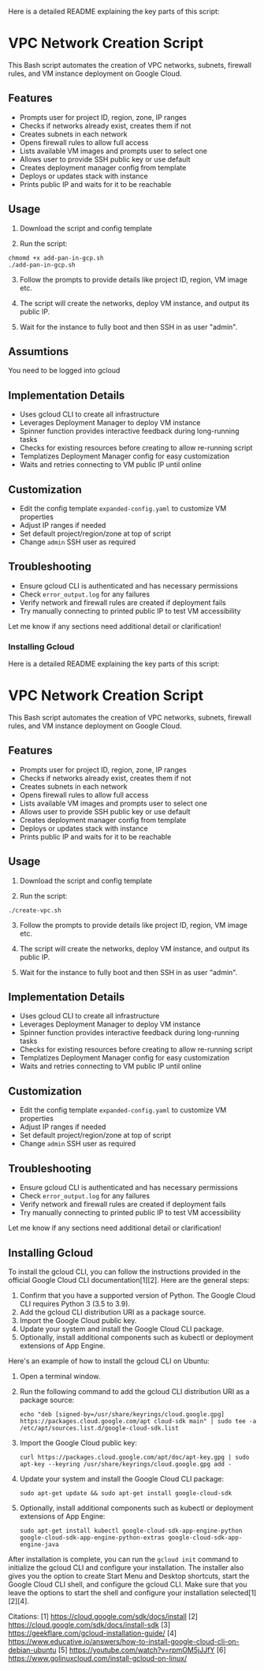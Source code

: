 Here is a detailed README explaining the key parts of this script:

# VPC Network Creation Script

This Bash script automates the creation of VPC networks, subnets, firewall rules, and VM instance deployment on Google Cloud.

## Features

- Prompts user for project ID, region, zone, IP ranges
- Checks if networks already exist, creates them if not
- Creates subnets in each network 
- Opens firewall rules to allow full access 
- Lists available VM images and prompts user to select one
- Allows user to provide SSH public key or use default
- Creates deployment manager config from template
- Deploys or updates stack with instance
- Prints public IP and waits for it to be reachable

## Usage

1. Download the script and config template

2. Run the script:

```
chmomd +x add-pan-in-gcp.sh
./add-pan-in-gcp.sh
```

3. Follow the prompts to provide details like project ID, region, VM image etc.

4. The script will create the networks, deploy VM instance, and output its public IP.

5. Wait for the instance to fully boot and then SSH in as user "admin".

## Assumtions
You need to be logged into gcloud

## Implementation Details

- Uses gcloud CLI to create all infrastructure
- Leverages Deployment Manager to deploy VM instance
- Spinner function provides interactive feedback during long-running tasks
- Checks for existing resources before creating to allow re-running script
- Templatizes Deployment Manager config for easy customization
- Waits and retries connecting to VM public IP until online

## Customization

- Edit the config template `expanded-config.yaml` to customize VM properties
- Adjust IP ranges if needed
- Set default project/region/zone at top of script
- Change `admin` SSH user as required

## Troubleshooting

- Ensure gcloud CLI is authenticated and has necessary permissions 
- Check `error_output.log` for any failures
- Verify network and firewall rules are created if deployment fails
- Try manually connecting to printed public IP to test VM accessibility

Let me know if any sections need additional detail or clarification!

### Installing Gcloud
Here is a detailed README explaining the key parts of this script:

# VPC Network Creation Script

This Bash script automates the creation of VPC networks, subnets, firewall rules, and VM instance deployment on Google Cloud.

## Features

- Prompts user for project ID, region, zone, IP ranges
- Checks if networks already exist, creates them if not
- Creates subnets in each network 
- Opens firewall rules to allow full access 
- Lists available VM images and prompts user to select one
- Allows user to provide SSH public key or use default
- Creates deployment manager config from template
- Deploys or updates stack with instance
- Prints public IP and waits for it to be reachable

## Usage

1. Download the script and config template

2. Run the script:

```
./create-vpc.sh
```

3. Follow the prompts to provide details like project ID, region, VM image etc.

4. The script will create the networks, deploy VM instance, and output its public IP.

5. Wait for the instance to fully boot and then SSH in as user "admin".

## Implementation Details

- Uses gcloud CLI to create all infrastructure
- Leverages Deployment Manager to deploy VM instance
- Spinner function provides interactive feedback during long-running tasks
- Checks for existing resources before creating to allow re-running script
- Templatizes Deployment Manager config for easy customization
- Waits and retries connecting to VM public IP until online

## Customization

- Edit the config template `expanded-config.yaml` to customize VM properties
- Adjust IP ranges if needed
- Set default project/region/zone at top of script
- Change `admin` SSH user as required

## Troubleshooting

- Ensure gcloud CLI is authenticated and has necessary permissions 
- Check `error_output.log` for any failures
- Verify network and firewall rules are created if deployment fails
- Try manually connecting to printed public IP to test VM accessibility

Let me know if any sections need additional detail or clarification!

## Installing Gcloud
To install the gcloud CLI, you can follow the instructions provided in the official Google Cloud CLI documentation[1][2]. Here are the general steps:

1. Confirm that you have a supported version of Python. The Google Cloud CLI requires Python 3 (3.5 to 3.9).
2. Add the gcloud CLI distribution URI as a package source.
3. Import the Google Cloud public key.
4. Update your system and install the Google Cloud CLI package.
5. Optionally, install additional components such as kubectl or deployment extensions of App Engine.

Here's an example of how to install the gcloud CLI on Ubuntu:

1. Open a terminal window.
2. Run the following command to add the gcloud CLI distribution URI as a package source:

   ```
   echo "deb [signed-by=/usr/share/keyrings/cloud.google.gpg] https://packages.cloud.google.com/apt cloud-sdk main" | sudo tee -a /etc/apt/sources.list.d/google-cloud-sdk.list
   ```

3. Import the Google Cloud public key:

   ```
   curl https://packages.cloud.google.com/apt/doc/apt-key.gpg | sudo apt-key --keyring /usr/share/keyrings/cloud.google.gpg add -
   ```

4. Update your system and install the Google Cloud CLI package:

   ```
   sudo apt-get update && sudo apt-get install google-cloud-sdk
   ```

5. Optionally, install additional components such as kubectl or deployment extensions of App Engine:

   ```
   sudo apt-get install kubectl google-cloud-sdk-app-engine-python google-cloud-sdk-app-engine-python-extras google-cloud-sdk-app-engine-java
   ```

After installation is complete, you can run the `gcloud init` command to initialize the gcloud CLI and configure your installation. The installer also gives you the option to create Start Menu and Desktop shortcuts, start the Google Cloud CLI shell, and configure the gcloud CLI. Make sure that you leave the options to start the shell and configure your installation selected[1][2][4].

Citations:
[1] https://cloud.google.com/sdk/docs/install
[2] https://cloud.google.com/sdk/docs/install-sdk
[3] https://geekflare.com/gcloud-installation-guide/
[4] https://www.educative.io/answers/how-to-install-google-cloud-cli-on-debian-ubuntu
[5] https://youtube.com/watch?v=rpmOM5jJJfY
[6] https://www.golinuxcloud.com/install-gcloud-on-linux/

